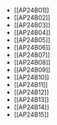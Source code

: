 - [[AP24B01]]
- [[AP24B02]]
- [[AP24B03]]
- [[AP24B04]]
- [[AP24B05]]
- [[AP24B06]]
- [[AP24B07]]
- [[AP24B08]]
- [[AP24B09]]
- [[AP24B10]]
- [[AP24B11]]
- [[AP24B12]]
- [[AP24B13]]
- [[AP24B14]]
- [[AP24B15]]